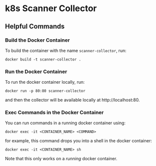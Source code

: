 # k8s Scanner Collector

## Helpful Commands

### Build the Docker Container

To build the container with the name `scanner-collector`, run:

```
docker build -t scanner-collector .
```

### Run the Docker Container

To run the docker container locally, run:

```
docker run -p 80:80 scanner-collector
```

and then the collector will be available locally at http://localhost:80.

### Exec Commands in the Docker Container

You can run commands in a running docker container using:

```
docker exec -it <CONTAINER_NAME> <COMMAND>
```

for example, this command drops you into a shell in the docker container:

```
docker exec -it <CONTAINER_NAME> sh
```

Note that this only works on a *running* docker container.

